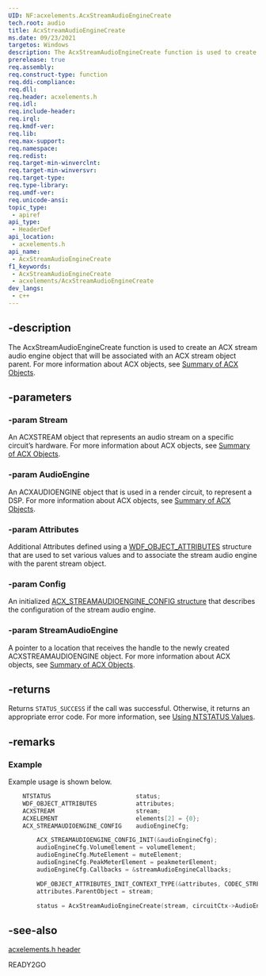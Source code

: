 ```yaml
---
UID: NF:acxelements.AcxStreamAudioEngineCreate
tech.root: audio 
title: AcxStreamAudioEngineCreate
ms.date: 09/23/2021
targetos: Windows
description: The AcxStreamAudioEngineCreate function is used to create an ACX stream audio engine object that will be associated with an ACX stream object parent.
prerelease: true
req.assembly: 
req.construct-type: function
req.ddi-compliance: 
req.dll: 
req.header: acxelements.h
req.idl: 
req.include-header: 
req.irql: 
req.kmdf-ver: 
req.lib: 
req.max-support: 
req.namespace: 
req.redist: 
req.target-min-winverclnt: 
req.target-min-winversvr: 
req.target-type: 
req.type-library: 
req.umdf-ver: 
req.unicode-ansi: 
topic_type:
 - apiref
api_type:
 - HeaderDef
api_location:
 - acxelements.h
api_name:
 - AcxStreamAudioEngineCreate
f1_keywords:
 - AcxStreamAudioEngineCreate
 - acxelements/AcxStreamAudioEngineCreate
dev_langs:
 - c++
---
```


## -description

The AcxStreamAudioEngineCreate function is used to create an ACX stream audio engine object that will be associated with an ACX stream object parent. For more information about ACX objects, see [Summary of ACX Objects](/windows-hardware/drivers/audio/acx-summary-of-objects).

## -parameters

### -param Stream

An ACXSTREAM object that represents an audio stream on a specific circuit’s hardware. For more information about ACX objects, see [Summary of ACX Objects](/windows-hardware/drivers/audio/acx-summary-of-objects).

### -param AudioEngine

An ACXAUDIOENGINE object that is used in a render circuit, to represent a DSP. For more information about ACX objects, see [Summary of ACX Objects](/windows-hardware/drivers/audio/acx-summary-of-objects).

### -param Attributes

Additional Attributes defined using a [WDF_OBJECT_ATTRIBUTES](/windows-hardware/drivers/ddi/wdfobject/ns-wdfobject-_wdf_object_attributes) structure that are used to set various values and to associate the stream audio engine with the parent stream object.

### -param Config

An initialized [ACX_STREAMAUDIOENGINE_CONFIG structure](ns-acxelements-acx_streamaudioengine_config.md) that describes the configuration of the stream audio engine.

### -param StreamAudioEngine

A pointer to a location that receives the handle to the newly created ACXSTREAMAUDIOENGINE object. For more information about ACX objects, see [Summary of ACX Objects](/windows-hardware/drivers/audio/acx-summary-of-objects).

## -returns

Returns `STATUS_SUCCESS` if the call was successful. Otherwise, it returns an appropriate error code. For more information, see [Using NTSTATUS Values](/windows-hardware/drivers/kernel/using-ntstatus-values).

## -remarks

### Example

Example usage is shown below.

```cpp
    NTSTATUS                        status;
    WDF_OBJECT_ATTRIBUTES           attributes;
    ACXSTREAM                       stream;
    ACXELEMENT                      elements[2] = {0};
    ACX_STREAMAUDIOENGINE_CONFIG    audioEngineCfg;

        ACX_STREAMAUDIOENGINE_CONFIG_INIT(&audioEngineCfg);
        audioEngineCfg.VolumeElement = volumeElement;
        audioEngineCfg.MuteElement = muteElement;
        audioEngineCfg.PeakMeterElement = peakmeterElement;
        audioEngineCfg.Callbacks = &streamAudioEngineCallbacks;

        WDF_OBJECT_ATTRIBUTES_INIT_CONTEXT_TYPE(&attributes, CODEC_STREAMAUDIOENGINE_CONTEXT);
        attributes.ParentObject = stream;

        status = AcxStreamAudioEngineCreate(stream, circuitCtx->AudioEngineElement, &attributes, &audioEngineCfg, (ACXSTREAMAUDIOENGINE*)&elements[0]);
```

## -see-also

[acxelements.h header](index.md)

READY2GO


